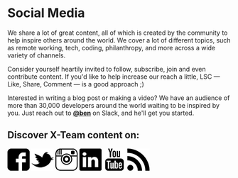 # Social Media

We share a lot of great content, all of which is created by the community to help inspire others around the world. We cover a lot of different topics, such as remote working, tech, coding, philanthropy, and more across a wide variety of channels.

Consider yourself heartily invited to follow, subscribe, join and even contribute content. If you'd like to help increase our reach a little, LSC — Like, Share, Comment — is a good approach ;\)

Interested in writing a blog post or making a video? We have an audience of more than 30,000 developers around the world waiting to be inspired by you. Just reach out to [**@ben**](https://x-team.slack.com/messages/D23Q0MCQ6) on Slack, and he'll get you started.

## Discover X-Team content on:

[![](../../.gitbook/assets/facebook-logo-2.png)](http://facebook.com/xteam) [![](../../.gitbook/assets/twitter-logo.png)](http://twitter.com/xteam) [![](../../.gitbook/assets/instagram.png)](https://www.instagram.com/xteam_community/) [![](../../.gitbook/assets/linkedin-logo-1.png)](https://www.linkedin.com/company/x-team/) [![](../../.gitbook/assets/youtube-logo.png)](https://www.youtube.com/xteam) [![](../../.gitbook/assets/rss-symbol.png)](http://x-team.com/blog)

